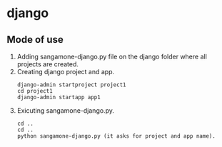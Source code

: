 # django

## Mode of use
1. Adding sangamone-django.py file on the django folder where all projects are created.
2. Creating django project and app.
   ```shell
   django-admin startproject project1
   cd project1
   django-admin startapp app1
   ```
4. Exicuting sangamone-django.py.
   ```shell
   cd ..
   cd ..
   python sangamone-django.py (it asks for project and app name).
   ```
